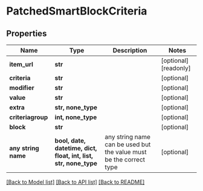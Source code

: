 # PatchedSmartBlockCriteria


## Properties
Name | Type | Description | Notes
------------ | ------------- | ------------- | -------------
**item_url** | **str** |  | [optional] [readonly] 
**criteria** | **str** |  | [optional] 
**modifier** | **str** |  | [optional] 
**value** | **str** |  | [optional] 
**extra** | **str, none_type** |  | [optional] 
**criteriagroup** | **int, none_type** |  | [optional] 
**block** | **str** |  | [optional] 
**any string name** | **bool, date, datetime, dict, float, int, list, str, none_type** | any string name can be used but the value must be the correct type | [optional]

[[Back to Model list]](../README.md#documentation-for-models) [[Back to API list]](../README.md#documentation-for-api-endpoints) [[Back to README]](../README.md)


